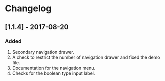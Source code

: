 # Changelog

## [1.1.4] - 2017-08-20
### Added
1. Secondary navigation drawer.
2. A check to restrict the number of navigation drawer and fixed the demo file.
3. Documentation for the navigation menu.
4. Checks for the boolean type input label.